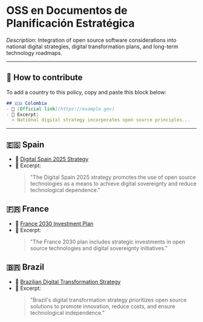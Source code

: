 # OSS en Documentos de Planificación Estratégica

_Description_: Integration of open source software considerations into national digital strategies, digital transformation plans, and long-term technology roadmaps.

---

## 🧩 How to contribute

To add a country to this policy, copy and paste this block below:

```markdown
## 🇨🇴 Colombia
- 🔗 [Official link](https://example.gov)
- 📄 Excerpt:
  > National digital strategy incorporates open source principles...
```

---

## 🇪🇸 Spain

- 🔗 [Digital Spain 2025 Strategy](https://portal.mineco.gob.es/RecursosArticulo/mineco/ministerio/ficheros/200903_spain_digital_2025_eng.pdf)
- 📄 Excerpt:
  > "The Digital Spain 2025 strategy promotes the use of open source technologies as a means to achieve digital sovereignty and reduce technological dependence."

## 🇫🇷 France

- 🔗 [France 2030 Investment Plan](https://www.gouvernement.fr/france-2030)
- 📄 Excerpt:
  > "The France 2030 plan includes strategic investments in open source technologies and digital sovereignty initiatives."

## 🇧🇷 Brazil

- 🔗 [Brazilian Digital Transformation Strategy](https://www.gov.br/governodigital/pt-br/estrategia-de-governanca-digital/estrategia-de-transformacao-digital)
- 📄 Excerpt:
  > "Brazil's digital transformation strategy prioritizes open source solutions to promote innovation, reduce costs, and ensure technological independence."
